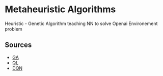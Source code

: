 # Metaheuristic Algorithms
Heuristic - Genetic Algorithm teaching NN to solve Openai Environement problem

## Sources
- [GA](https://github.com/gabesoares/evolutionary/blob/master/cartpole_GA.py?fbclid=IwAR1tvpMXiH4VZ1z1b1DoJX4YLYXm1vy_TLDSvitT-zToYgAB-1ADwqpvDcU)
- [QL](https://github.com/RJBrooker/Q-learning-demo-Cartpole-V1/blob/master/cartpole.ipynb)
- [DQN](https://github.com/gsurma/cartpole)
